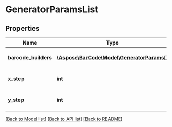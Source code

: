 # GeneratorParamsList

## Properties
Name | Type | Description | Notes
------------ | ------------- | ------------- | -------------
**barcode_builders** | [**\Aspose\BarCode\Model\GeneratorParams[]**](GeneratorParams.md) | List of barcode generators | [optional] 
**x_step** | **int** | Shift step according to X axis | 
**y_step** | **int** | Shift step according to Y axis | 

[[Back to Model list]](../README.md#documentation-for-models) [[Back to API list]](../README.md#documentation-for-api-endpoints) [[Back to README]](../README.md)


